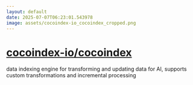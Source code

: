 ```yaml
---
layout: default
date: 2025-07-07T06:23:01.543978
image: assets/cocoindex-io_cocoindex_cropped.png
---
```


# [cocoindex-io/cocoindex](https://github.com/cocoindex-io/cocoindex)

data indexing engine for transforming and updating data for AI, supports custom transformations and incremental processing
